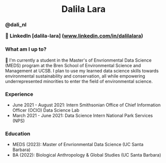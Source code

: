 <h1 align = "center">Dalila Lara</h1> 

<h3 align = "center> Master of Envrionmental Data Science Student @ UC Santa Barbara (UCSB)</h3>

👩🏽‍💻 **Pronouns:** she/her 

🐦 **Twitter:** [@dali_nl](https://twitter.com/dali_nl)

💬 **LinkedIn** [dalila-lara] (www.linkedin.com/in/dalilalara)

### What am I up to? 
🌱 I'm currently a student in the Master's of Envrionmental Data Science (MEDS) program at the Bren School of Environmental Science and Management at UCSB. I plan to use my learned data science skills towards environmental sustainability and conservation, all while empowering underrepresented minorities to enter the field of environmental science.

### Experience 
- June 2021 - August 2021: Intern Smithsonian Office of Chief Information Officer (OCIO) Data Science Lab
- March 2021 - June 2021: Data Science Intern National Park Services (NPS)

### Education
- MEDS (2023): Master of Envrionmental Data Science (UC Santa Barbara)
- BA (2022): Biological Anthropology & Global Studies (UC Santa Barbara)
  
  
 
<!--
**dalilalara/dalilalara** is a ✨ _special_ ✨ repository because its `README.md` (this file) appears on your GitHub profile.

Here are some ideas to get you started:

- 🔭 I’m currently working on ...
- 🌱 I’m currently learning ...
- 👯 I’m looking to collaborate on ...
- 🤔 I’m looking for help with ...
- 💬 Ask me about ...
- 📫 How to reach me: ...
- 😄 Pronouns: ...
- ⚡ Fun fact: ...

# links to personal websites 
-->




